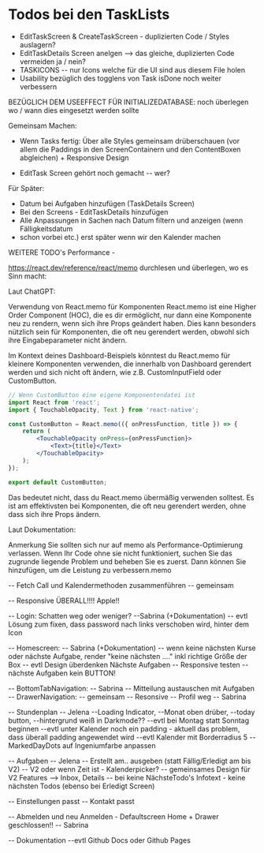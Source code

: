 # Todos bei den TaskLists

- EditTaskScreen & CreateTaskScreen - duplizierten Code / Styles auslagern?
- EditTaskDetails Screen anelgen --> das gleiche, duplizierten Code vermeiden ja / nein?
- TASKICONS -- nur Icons welche für die UI sind aus diesem File holen
- Usability bezüglich des togglens von Task isDone noch weiter verbessern

BEZÜGLICH DEM USEEFFECT FÜR INITIALIZEDATABASE: noch überlegen wo / wann dies eingesetzt werden sollte

Gemeinsam Machen:
- Wenn Tasks fertig: Über alle Styles gemeinsam drüberschauen (vor allem die Paddings in den ScreenContainern und
den ContentBoxen abgleichen) + Responsive Design

- EditTask Screen gehört noch gemacht -- wer?


Für Später:
- Datum bei Aufgaben hinzufügen (TaskDetails Screen)
- Bei den Screens - EditTaskDetails hinzufügen
- Alle Anpassungen in Sachen nach Datum filtern und anzeigen (wenn Fälligkeitsdatum
- schon vorbei etc.) erst später wenn wir den Kalender machen


WEITERE TODO's Performance -

https://react.dev/reference/react/memo durchlesen und überlegen, wo es Sinn macht:

Laut ChatGPT: 

Verwendung von React.memo für Komponenten
React.memo ist eine Higher Order Component (HOC), die es dir ermöglicht, 
nur dann eine Komponente neu zu rendern, wenn sich ihre Props geändert haben. 
Dies kann besonders nützlich sein für Komponenten, die oft neu gerendert werden, 
obwohl sich ihre Eingabeparameter nicht ändern.

Im Kontext deines Dashboard-Beispiels könntest du React.memo für kleinere Komponenten verwenden, 
die innerhalb von Dashboard gerendert werden und sich nicht oft ändern, wie z.B. CustomInputField oder CustomButton.

```jsx
// Wenn CustomButton eine eigene Komponentendatei ist
import React from 'react';
import { TouchableOpacity, Text } from 'react-native';

const CustomButton = React.memo(({ onPressFunction, title }) => {
    return (
        <TouchableOpacity onPress={onPressFunction}>
            <Text>{title}</Text>
        </TouchableOpacity>
    );
});

export default CustomButton;
```

Das bedeutet nicht, dass du React.memo übermäßig verwenden solltest. 
Es ist am effektivsten bei Komponenten, die oft neu gerendert werden, ohne dass sich ihre Props ändern.

Laut Dokumentation:

Anmerkung
Sie sollten sich nur auf memo als Performance-Optimierung verlassen. 
Wenn Ihr Code ohne sie nicht funktioniert, 
suchen Sie das zugrunde liegende Problem und beheben Sie es zuerst. 
Dann können Sie hinzufügen, um die Leistung zu verbessern.memo


-- Fetch Call und Kalendermethoden zusammenführen -- gemeinsam

-- Responsive ÜBERALL!!!! Apple!!

-- Login: Schatten weg oder weniger? --Sabrina (+Dokumentation)
    -- evtl Lösung zum fixen, dass password nach links verschoben wird, hinter dem Icon

-- Homescreen: -- Sabrina (+Dokumentation)
    -- wenn keine nächsten Kurse oder nächste Aufgabe, render "keine nächsten ...."
       inkl richtige Größe der Box
    -- evtl Design überdenken Nächste Aufgaben
    -- Responsive testen
    -- nächste Aufgaben kein BUTTON!

-- BottomTabNavigation: -- Sabrina
    -- Mitteilung austauschen mit Aufgaben
-- DrawerNavigation: -- gemeinsam
    -- Resonsive
    -- Profil weg -- Sabrina
  
-- Stundenplan -- Jelena
    --Loading Indicator, 
    --Monat oben drüber, 
    --today button, 
    --hintergrund weiß in Darkmode??
    --evtl bei Montag statt Sonntag beginnen
    --evtl unter Kalender noch ein padding - aktuell das problem, dass überall padding angewendet wird
    --evtl Kalender mit Borderradius 5
    --MarkedDayDots auf Ingeniumfarbe anpassen

-- Aufgaben -- Jelena
    -- Erstellt am.. ausgeben (statt Fällig/Erledigt am bis V2)
    -- V2 oder wenn Zeit ist - Kalenderpicker?
    -- gemeinsames Design für V2 Features --> Inbox, Details
    -- bei keine NächsteTodo's Infotext - keine nächsten Todos (ebenso bei Erledigt Screen)

-- Einstellungen passt
-- Kontakt passt

-- Abmelden und neu Anmelden - Defaultscreen Home + Drawer geschlossen!! -- Sabrina

-- Dokumentation
    --evtl Github Docs oder Github Pages
